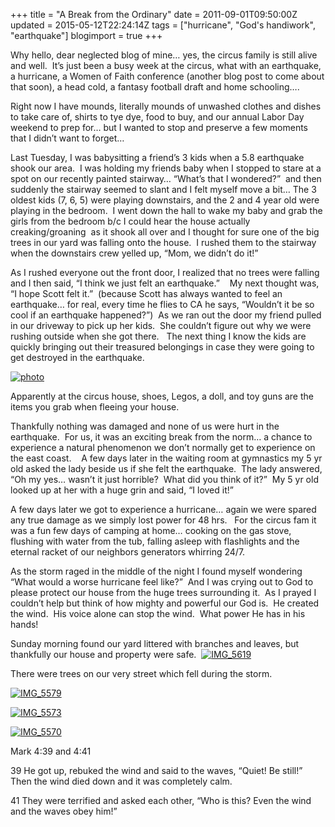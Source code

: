 +++
title = "A Break from the Ordinary"
date = 2011-09-01T09:50:00Z
updated = 2015-05-12T22:24:14Z
tags = ["hurricane", "God's handiwork", "earthquake"]
blogimport = true 
+++

Why hello, dear neglected blog of mine… yes, the circus family is still alive and well.&#160; It’s just been a busy week at the circus, what with an earthquake, a hurricane, a Women of Faith conference (another blog post to come about that soon), a head cold, a fantasy football draft and home schooling….

Right now I have mounds, literally mounds of unwashed clothes and dishes to take care of, shirts to tye dye, food to buy, and our annual Labor Day weekend to prep for… but I wanted to stop and preserve a few moments that I didn’t want to forget…

Last Tuesday, I was babysitting a friend’s 3 kids when a 5.8 earthquake shook our area.&#160; I was holding my friends baby when I stopped to stare at a spot on our recently painted stairway… “What’s that I wondered?”&#160; and then suddenly the stairway seemed to slant and I felt myself move a bit… The 3 oldest kids (7, 6, 5) were playing downstairs, and the 2 and 4 year old were playing in the bedroom.&#160; I went down the hall to wake my baby and grab the girls from the bedroom b/c I could hear the house actually creaking/groaning&#160; as it shook all over and I thought for sure one of the big trees in our yard was falling onto the house.&#160; I rushed them to the stairway when the downstairs crew yelled up, “Mom, we didn’t do it!”&#160; 

As I rushed everyone out the front door, I realized that no trees were falling and I then said, “I think we just felt an earthquake.”&#160;&#160;&#160; My next thought was, “I hope Scott felt it.”&#160; (because Scott has always wanted to feel an earthquake… for real, every time he flies to CA he says, “Wouldn’t it be so cool if an earthquake happened?”)&#160; As we ran out the door my friend pulled in our driveway to pick up her kids.&#160; She couldn’t figure out why we were rushing outside when she got there.&#160;&#160; The next thing I know the kids are quickly bringing out their treasured belongings in case they were going to get destroyed in the earthquake.&#160; 

[![photo](https://latc.s3.amazonaws.com/wp-content/uploads/2011/09/photo.jpg "photo")](https://latc.s3.amazonaws.com/wp-content/uploads/2011/09/photo.jpg)

Apparently at the circus house, shoes, Legos, a doll, and toy guns are the items you grab when fleeing your house.&#160; 

Thankfully nothing was damaged and none of us were hurt in the earthquake.&#160; For us, it was an exciting break from the norm… a chance to experience a natural phenomenon we don’t normally get to experience on the east coast.&#160;&#160;&#160; A few days later in the waiting room at gymnastics my 5 yr old asked the lady beside us if she felt the earthquake.&#160; The lady answered, “Oh my yes… wasn’t it just horrible?&#160; What did you think of it?”&#160; My 5 yr old looked up at her with a huge grin and said, “I loved it!”

A few days later we got to experience a hurricane… again we were spared any true damage as we simply lost power for 48 hrs.&#160;&#160; For the circus fam it was a fun few days of camping at home… cooking on the gas stove, flushing with water from the tub, falling asleep with flashlights and the eternal racket of our neighbors generators whirring 24/7.&#160;&#160;&#160; 

As the storm raged in the middle of the night I found myself wondering “What would a worse hurricane feel like?”&#160; And I was crying out to God to please protect our house from the huge trees surrounding it.&#160; As I prayed I couldn’t help but think of how mighty and powerful our God is.&#160; He created the wind.&#160; His voice alone can stop the wind.&#160; What power He has in his hands!&#160;&#160; 

Sunday morning found our yard littered with branches and leaves, but thankfully our house and property were safe.&#160; [![IMG_5619](https://latc.s3.amazonaws.com/wp-content/uploads/2011/09/IMG_5619.jpg "IMG_5619")](https://latc.s3.amazonaws.com/wp-content/uploads/2011/09/IMG_5619.jpg)

There were trees on our very street which fell during the storm.&#160; 

[![IMG_5579](https://latc.s3.amazonaws.com/wp-content/uploads/2011/09/IMG_5579.jpg "IMG_5579")](https://latc.s3.amazonaws.com/wp-content/uploads/2011/09/IMG_5579.jpg)

[![IMG_5573](https://latc.s3.amazonaws.com/wp-content/uploads/2011/09/IMG_5573.jpg "IMG_5573")](https://latc.s3.amazonaws.com/wp-content/uploads/2011/09/IMG_5573.jpg)

[![IMG_5570](https://latc.s3.amazonaws.com/wp-content/uploads/2011/09/IMG_5570.jpg "IMG_5570")](https://latc.s3.amazonaws.com/wp-content/uploads/2011/09/IMG_5570.jpg)

Mark 4:39 and 4:41


39
 He got up, rebuked the wind and said to the waves, “Quiet! Be still!” Then the wind died down and it was completely calm.


41
 They were terrified and asked each other, “Who is this? Even the wind and the waves obey him!”
